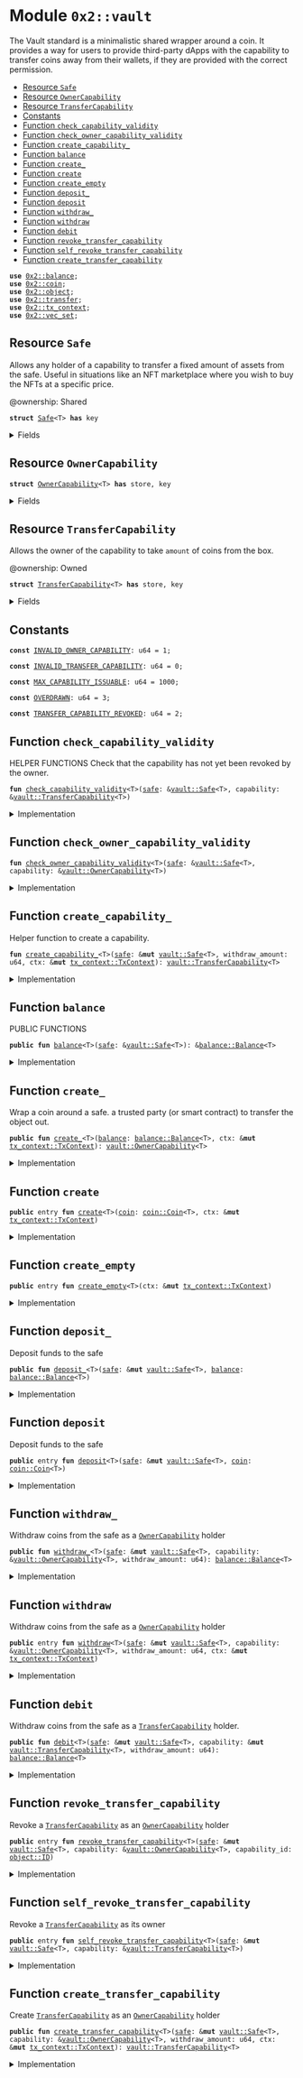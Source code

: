 
<a name="0x2_vault"></a>

# Module `0x2::vault`

The Vault standard is a minimalistic shared wrapper around a coin. It provides a way for users to provide third-party dApps with
the capability to transfer coins away from their wallets, if they are provided with the correct permission.


-  [Resource `Safe`](#0x2_vault_Safe)
-  [Resource `OwnerCapability`](#0x2_vault_OwnerCapability)
-  [Resource `TransferCapability`](#0x2_vault_TransferCapability)
-  [Constants](#@Constants_0)
-  [Function `check_capability_validity`](#0x2_vault_check_capability_validity)
-  [Function `check_owner_capability_validity`](#0x2_vault_check_owner_capability_validity)
-  [Function `create_capability_`](#0x2_vault_create_capability_)
-  [Function `balance`](#0x2_vault_balance)
-  [Function `create_`](#0x2_vault_create_)
-  [Function `create`](#0x2_vault_create)
-  [Function `create_empty`](#0x2_vault_create_empty)
-  [Function `deposit_`](#0x2_vault_deposit_)
-  [Function `deposit`](#0x2_vault_deposit)
-  [Function `withdraw_`](#0x2_vault_withdraw_)
-  [Function `withdraw`](#0x2_vault_withdraw)
-  [Function `debit`](#0x2_vault_debit)
-  [Function `revoke_transfer_capability`](#0x2_vault_revoke_transfer_capability)
-  [Function `self_revoke_transfer_capability`](#0x2_vault_self_revoke_transfer_capability)
-  [Function `create_transfer_capability`](#0x2_vault_create_transfer_capability)


<pre><code><b>use</b> <a href="balance.md#0x2_balance">0x2::balance</a>;
<b>use</b> <a href="coin.md#0x2_coin">0x2::coin</a>;
<b>use</b> <a href="object.md#0x2_object">0x2::object</a>;
<b>use</b> <a href="transfer.md#0x2_transfer">0x2::transfer</a>;
<b>use</b> <a href="tx_context.md#0x2_tx_context">0x2::tx_context</a>;
<b>use</b> <a href="vec_set.md#0x2_vec_set">0x2::vec_set</a>;
</code></pre>



<a name="0x2_vault_Safe"></a>

## Resource `Safe`

Allows any holder of a capability to transfer a fixed amount of assets from the safe.
Useful in situations like an NFT marketplace where you wish to buy the NFTs at a specific price.

@ownership: Shared


<pre><code><b>struct</b> <a href="vault.md#0x2_vault_Safe">Safe</a>&lt;T&gt; <b>has</b> key
</code></pre>



<details>
<summary>Fields</summary>


<dl>
<dt>
<code>id: <a href="object.md#0x2_object_UID">object::UID</a></code>
</dt>
<dd>

</dd>
<dt>
<code><a href="balance.md#0x2_balance">balance</a>: <a href="balance.md#0x2_balance_Balance">balance::Balance</a>&lt;T&gt;</code>
</dt>
<dd>

</dd>
<dt>
<code>allowed_safes: <a href="vec_set.md#0x2_vec_set_VecSet">vec_set::VecSet</a>&lt;<a href="object.md#0x2_object_ID">object::ID</a>&gt;</code>
</dt>
<dd>

</dd>
</dl>


</details>

<a name="0x2_vault_OwnerCapability"></a>

## Resource `OwnerCapability`



<pre><code><b>struct</b> <a href="vault.md#0x2_vault_OwnerCapability">OwnerCapability</a>&lt;T&gt; <b>has</b> store, key
</code></pre>



<details>
<summary>Fields</summary>


<dl>
<dt>
<code>id: <a href="object.md#0x2_object_UID">object::UID</a></code>
</dt>
<dd>

</dd>
<dt>
<code>safe_id: <a href="object.md#0x2_object_ID">object::ID</a></code>
</dt>
<dd>

</dd>
</dl>


</details>

<a name="0x2_vault_TransferCapability"></a>

## Resource `TransferCapability`


Allows the owner of the capability to take <code>amount</code> of coins from the box.

@ownership: Owned


<pre><code><b>struct</b> <a href="vault.md#0x2_vault_TransferCapability">TransferCapability</a>&lt;T&gt; <b>has</b> store, key
</code></pre>



<details>
<summary>Fields</summary>


<dl>
<dt>
<code>id: <a href="object.md#0x2_object_UID">object::UID</a></code>
</dt>
<dd>

</dd>
<dt>
<code>safe_id: <a href="object.md#0x2_object_ID">object::ID</a></code>
</dt>
<dd>

</dd>
<dt>
<code>amount: u64</code>
</dt>
<dd>

</dd>
</dl>


</details>

<a name="@Constants_0"></a>

## Constants


<a name="0x2_vault_INVALID_OWNER_CAPABILITY"></a>



<pre><code><b>const</b> <a href="vault.md#0x2_vault_INVALID_OWNER_CAPABILITY">INVALID_OWNER_CAPABILITY</a>: u64 = 1;
</code></pre>



<a name="0x2_vault_INVALID_TRANSFER_CAPABILITY"></a>



<pre><code><b>const</b> <a href="vault.md#0x2_vault_INVALID_TRANSFER_CAPABILITY">INVALID_TRANSFER_CAPABILITY</a>: u64 = 0;
</code></pre>



<a name="0x2_vault_MAX_CAPABILITY_ISSUABLE"></a>



<pre><code><b>const</b> <a href="vault.md#0x2_vault_MAX_CAPABILITY_ISSUABLE">MAX_CAPABILITY_ISSUABLE</a>: u64 = 1000;
</code></pre>



<a name="0x2_vault_OVERDRAWN"></a>



<pre><code><b>const</b> <a href="vault.md#0x2_vault_OVERDRAWN">OVERDRAWN</a>: u64 = 3;
</code></pre>



<a name="0x2_vault_TRANSFER_CAPABILITY_REVOKED"></a>



<pre><code><b>const</b> <a href="vault.md#0x2_vault_TRANSFER_CAPABILITY_REVOKED">TRANSFER_CAPABILITY_REVOKED</a>: u64 = 2;
</code></pre>



<a name="0x2_vault_check_capability_validity"></a>

## Function `check_capability_validity`

HELPER FUNCTIONS
Check that the capability has not yet been revoked by the owner.


<pre><code><b>fun</b> <a href="vault.md#0x2_vault_check_capability_validity">check_capability_validity</a>&lt;T&gt;(<a href="safe.md#0x2_safe">safe</a>: &<a href="vault.md#0x2_vault_Safe">vault::Safe</a>&lt;T&gt;, capability: &<a href="vault.md#0x2_vault_TransferCapability">vault::TransferCapability</a>&lt;T&gt;)
</code></pre>



<details>
<summary>Implementation</summary>


<pre><code><b>fun</b> <a href="vault.md#0x2_vault_check_capability_validity">check_capability_validity</a>&lt;T&gt;(<a href="safe.md#0x2_safe">safe</a>: &<a href="vault.md#0x2_vault_Safe">Safe</a>&lt;T&gt;, capability: &<a href="vault.md#0x2_vault_TransferCapability">TransferCapability</a>&lt;T&gt;) {
    // Check that the ids match
    <b>assert</b>!(<a href="object.md#0x2_object_id">object::id</a>(<a href="safe.md#0x2_safe">safe</a>) == capability.safe_id, <a href="vault.md#0x2_vault_INVALID_TRANSFER_CAPABILITY">INVALID_TRANSFER_CAPABILITY</a>);
    // Check that it <b>has</b> not been cancelled
    <b>assert</b>!(<a href="vec_set.md#0x2_vec_set_contains">vec_set::contains</a>(&<a href="safe.md#0x2_safe">safe</a>.allowed_safes, &<a href="object.md#0x2_object_id">object::id</a>(capability)), <a href="vault.md#0x2_vault_TRANSFER_CAPABILITY_REVOKED">TRANSFER_CAPABILITY_REVOKED</a>);
}
</code></pre>



</details>

<a name="0x2_vault_check_owner_capability_validity"></a>

## Function `check_owner_capability_validity`



<pre><code><b>fun</b> <a href="vault.md#0x2_vault_check_owner_capability_validity">check_owner_capability_validity</a>&lt;T&gt;(<a href="safe.md#0x2_safe">safe</a>: &<a href="vault.md#0x2_vault_Safe">vault::Safe</a>&lt;T&gt;, capability: &<a href="vault.md#0x2_vault_OwnerCapability">vault::OwnerCapability</a>&lt;T&gt;)
</code></pre>



<details>
<summary>Implementation</summary>


<pre><code><b>fun</b> <a href="vault.md#0x2_vault_check_owner_capability_validity">check_owner_capability_validity</a>&lt;T&gt;(<a href="safe.md#0x2_safe">safe</a>: &<a href="vault.md#0x2_vault_Safe">Safe</a>&lt;T&gt;, capability: &<a href="vault.md#0x2_vault_OwnerCapability">OwnerCapability</a>&lt;T&gt;) {
    <b>assert</b>!(<a href="object.md#0x2_object_id">object::id</a>(<a href="safe.md#0x2_safe">safe</a>) == capability.safe_id, <a href="vault.md#0x2_vault_INVALID_OWNER_CAPABILITY">INVALID_OWNER_CAPABILITY</a>);
}
</code></pre>



</details>

<a name="0x2_vault_create_capability_"></a>

## Function `create_capability_`

Helper function to create a capability.


<pre><code><b>fun</b> <a href="vault.md#0x2_vault_create_capability_">create_capability_</a>&lt;T&gt;(<a href="safe.md#0x2_safe">safe</a>: &<b>mut</b> <a href="vault.md#0x2_vault_Safe">vault::Safe</a>&lt;T&gt;, withdraw_amount: u64, ctx: &<b>mut</b> <a href="tx_context.md#0x2_tx_context_TxContext">tx_context::TxContext</a>): <a href="vault.md#0x2_vault_TransferCapability">vault::TransferCapability</a>&lt;T&gt;
</code></pre>



<details>
<summary>Implementation</summary>


<pre><code><b>fun</b> <a href="vault.md#0x2_vault_create_capability_">create_capability_</a>&lt;T&gt;(<a href="safe.md#0x2_safe">safe</a>: &<b>mut</b> <a href="vault.md#0x2_vault_Safe">Safe</a>&lt;T&gt;, withdraw_amount: u64, ctx: &<b>mut</b> TxContext): <a href="vault.md#0x2_vault_TransferCapability">TransferCapability</a>&lt;T&gt; {
    <b>let</b> cap_id = <a href="object.md#0x2_object_new">object::new</a>(ctx);
    <a href="vec_set.md#0x2_vec_set_insert">vec_set::insert</a>(&<b>mut</b> <a href="safe.md#0x2_safe">safe</a>.allowed_safes, <a href="object.md#0x2_object_uid_to_inner">object::uid_to_inner</a>(&cap_id));

    <b>let</b> capability = <a href="vault.md#0x2_vault_TransferCapability">TransferCapability</a> {
        id: cap_id,
        safe_id: <a href="object.md#0x2_object_uid_to_inner">object::uid_to_inner</a>(&<a href="safe.md#0x2_safe">safe</a>.id),
        amount: withdraw_amount,
    };

    capability
}
</code></pre>



</details>

<a name="0x2_vault_balance"></a>

## Function `balance`

PUBLIC FUNCTIONS


<pre><code><b>public</b> <b>fun</b> <a href="balance.md#0x2_balance">balance</a>&lt;T&gt;(<a href="safe.md#0x2_safe">safe</a>: &<a href="vault.md#0x2_vault_Safe">vault::Safe</a>&lt;T&gt;): &<a href="balance.md#0x2_balance_Balance">balance::Balance</a>&lt;T&gt;
</code></pre>



<details>
<summary>Implementation</summary>


<pre><code><b>public</b> <b>fun</b> <a href="balance.md#0x2_balance">balance</a>&lt;T&gt;(<a href="safe.md#0x2_safe">safe</a>: &<a href="vault.md#0x2_vault_Safe">Safe</a>&lt;T&gt;): &Balance&lt;T&gt; {
    &<a href="safe.md#0x2_safe">safe</a>.<a href="balance.md#0x2_balance">balance</a>
}
</code></pre>



</details>

<a name="0x2_vault_create_"></a>

## Function `create_`

Wrap a coin around a safe.
a trusted party (or smart contract) to transfer the object out.


<pre><code><b>public</b> <b>fun</b> <a href="vault.md#0x2_vault_create_">create_</a>&lt;T&gt;(<a href="balance.md#0x2_balance">balance</a>: <a href="balance.md#0x2_balance_Balance">balance::Balance</a>&lt;T&gt;, ctx: &<b>mut</b> <a href="tx_context.md#0x2_tx_context_TxContext">tx_context::TxContext</a>): <a href="vault.md#0x2_vault_OwnerCapability">vault::OwnerCapability</a>&lt;T&gt;
</code></pre>



<details>
<summary>Implementation</summary>


<pre><code><b>public</b> <b>fun</b> <a href="vault.md#0x2_vault_create_">create_</a>&lt;T&gt;(<a href="balance.md#0x2_balance">balance</a>: Balance&lt;T&gt;, ctx: &<b>mut</b> TxContext): <a href="vault.md#0x2_vault_OwnerCapability">OwnerCapability</a>&lt;T&gt; {
    <b>let</b> <a href="safe.md#0x2_safe">safe</a> = <a href="vault.md#0x2_vault_Safe">Safe</a> {
        id: <a href="object.md#0x2_object_new">object::new</a>(ctx),
        <a href="balance.md#0x2_balance">balance</a>,
        allowed_safes: <a href="vec_set.md#0x2_vec_set_empty">vec_set::empty</a>(),
    };
    <b>let</b> cap = <a href="vault.md#0x2_vault_OwnerCapability">OwnerCapability</a> {
        id: <a href="object.md#0x2_object_new">object::new</a>(ctx),
        safe_id: <a href="object.md#0x2_object_id">object::id</a>(&<a href="safe.md#0x2_safe">safe</a>),
    };
    <a href="transfer.md#0x2_transfer_share_object">transfer::share_object</a>(<a href="safe.md#0x2_safe">safe</a>);
    cap
}
</code></pre>



</details>

<a name="0x2_vault_create"></a>

## Function `create`



<pre><code><b>public</b> entry <b>fun</b> <a href="vault.md#0x2_vault_create">create</a>&lt;T&gt;(<a href="coin.md#0x2_coin">coin</a>: <a href="coin.md#0x2_coin_Coin">coin::Coin</a>&lt;T&gt;, ctx: &<b>mut</b> <a href="tx_context.md#0x2_tx_context_TxContext">tx_context::TxContext</a>)
</code></pre>



<details>
<summary>Implementation</summary>


<pre><code><b>public</b> entry <b>fun</b> <a href="vault.md#0x2_vault_create">create</a>&lt;T&gt;(<a href="coin.md#0x2_coin">coin</a>: Coin&lt;T&gt;, ctx: &<b>mut</b> TxContext) {
    <b>let</b> <a href="balance.md#0x2_balance">balance</a> = <a href="coin.md#0x2_coin_into_balance">coin::into_balance</a>(<a href="coin.md#0x2_coin">coin</a>);
    <b>let</b> cap = <a href="vault.md#0x2_vault_create_">create_</a>&lt;T&gt;(<a href="balance.md#0x2_balance">balance</a>, ctx);
    <a href="transfer.md#0x2_transfer_transfer">transfer::transfer</a>(cap, sender(ctx));
}
</code></pre>



</details>

<a name="0x2_vault_create_empty"></a>

## Function `create_empty`



<pre><code><b>public</b> entry <b>fun</b> <a href="vault.md#0x2_vault_create_empty">create_empty</a>&lt;T&gt;(ctx: &<b>mut</b> <a href="tx_context.md#0x2_tx_context_TxContext">tx_context::TxContext</a>)
</code></pre>



<details>
<summary>Implementation</summary>


<pre><code><b>public</b> entry <b>fun</b> <a href="vault.md#0x2_vault_create_empty">create_empty</a>&lt;T&gt;(ctx: &<b>mut</b> TxContext) {
    <b>let</b> empty_balance = <a href="balance.md#0x2_balance_zero">balance::zero</a>&lt;T&gt;();
    <b>let</b> cap = <a href="vault.md#0x2_vault_create_">create_</a>(empty_balance, ctx);
    <a href="transfer.md#0x2_transfer_transfer">transfer::transfer</a>(cap, sender(ctx));
}
</code></pre>



</details>

<a name="0x2_vault_deposit_"></a>

## Function `deposit_`

Deposit funds to the safe


<pre><code><b>public</b> <b>fun</b> <a href="vault.md#0x2_vault_deposit_">deposit_</a>&lt;T&gt;(<a href="safe.md#0x2_safe">safe</a>: &<b>mut</b> <a href="vault.md#0x2_vault_Safe">vault::Safe</a>&lt;T&gt;, <a href="balance.md#0x2_balance">balance</a>: <a href="balance.md#0x2_balance_Balance">balance::Balance</a>&lt;T&gt;)
</code></pre>



<details>
<summary>Implementation</summary>


<pre><code><b>public</b> <b>fun</b> <a href="vault.md#0x2_vault_deposit_">deposit_</a>&lt;T&gt;(<a href="safe.md#0x2_safe">safe</a>: &<b>mut</b> <a href="vault.md#0x2_vault_Safe">Safe</a>&lt;T&gt;, <a href="balance.md#0x2_balance">balance</a>: Balance&lt;T&gt;) {
    <a href="balance.md#0x2_balance_join">balance::join</a>(&<b>mut</b> <a href="safe.md#0x2_safe">safe</a>.<a href="balance.md#0x2_balance">balance</a>, <a href="balance.md#0x2_balance">balance</a>);
}
</code></pre>



</details>

<a name="0x2_vault_deposit"></a>

## Function `deposit`

Deposit funds to the safe


<pre><code><b>public</b> entry <b>fun</b> <a href="vault.md#0x2_vault_deposit">deposit</a>&lt;T&gt;(<a href="safe.md#0x2_safe">safe</a>: &<b>mut</b> <a href="vault.md#0x2_vault_Safe">vault::Safe</a>&lt;T&gt;, <a href="coin.md#0x2_coin">coin</a>: <a href="coin.md#0x2_coin_Coin">coin::Coin</a>&lt;T&gt;)
</code></pre>



<details>
<summary>Implementation</summary>


<pre><code><b>public</b> entry <b>fun</b> <a href="vault.md#0x2_vault_deposit">deposit</a>&lt;T&gt;(<a href="safe.md#0x2_safe">safe</a>: &<b>mut</b> <a href="vault.md#0x2_vault_Safe">Safe</a>&lt;T&gt;, <a href="coin.md#0x2_coin">coin</a>: Coin&lt;T&gt;) {
    <b>let</b> <a href="balance.md#0x2_balance">balance</a> = <a href="coin.md#0x2_coin_into_balance">coin::into_balance</a>(<a href="coin.md#0x2_coin">coin</a>);
    <a href="vault.md#0x2_vault_deposit_">deposit_</a>&lt;T&gt;(<a href="safe.md#0x2_safe">safe</a>, <a href="balance.md#0x2_balance">balance</a>);
}
</code></pre>



</details>

<a name="0x2_vault_withdraw_"></a>

## Function `withdraw_`

Withdraw coins from the safe as a <code><a href="vault.md#0x2_vault_OwnerCapability">OwnerCapability</a></code> holder


<pre><code><b>public</b> <b>fun</b> <a href="vault.md#0x2_vault_withdraw_">withdraw_</a>&lt;T&gt;(<a href="safe.md#0x2_safe">safe</a>: &<b>mut</b> <a href="vault.md#0x2_vault_Safe">vault::Safe</a>&lt;T&gt;, capability: &<a href="vault.md#0x2_vault_OwnerCapability">vault::OwnerCapability</a>&lt;T&gt;, withdraw_amount: u64): <a href="balance.md#0x2_balance_Balance">balance::Balance</a>&lt;T&gt;
</code></pre>



<details>
<summary>Implementation</summary>


<pre><code><b>public</b> <b>fun</b> <a href="vault.md#0x2_vault_withdraw_">withdraw_</a>&lt;T&gt;(<a href="safe.md#0x2_safe">safe</a>: &<b>mut</b> <a href="vault.md#0x2_vault_Safe">Safe</a>&lt;T&gt;, capability: &<a href="vault.md#0x2_vault_OwnerCapability">OwnerCapability</a>&lt;T&gt;, withdraw_amount: u64): Balance&lt;T&gt; {
    // Ensures that only the owner can withdraw from the <a href="safe.md#0x2_safe">safe</a>.
    <a href="vault.md#0x2_vault_check_owner_capability_validity">check_owner_capability_validity</a>(<a href="safe.md#0x2_safe">safe</a>, capability);
    <a href="balance.md#0x2_balance_split">balance::split</a>(&<b>mut</b> <a href="safe.md#0x2_safe">safe</a>.<a href="balance.md#0x2_balance">balance</a>, withdraw_amount)
}
</code></pre>



</details>

<a name="0x2_vault_withdraw"></a>

## Function `withdraw`

Withdraw coins from the safe as a <code><a href="vault.md#0x2_vault_OwnerCapability">OwnerCapability</a></code> holder


<pre><code><b>public</b> entry <b>fun</b> <a href="vault.md#0x2_vault_withdraw">withdraw</a>&lt;T&gt;(<a href="safe.md#0x2_safe">safe</a>: &<b>mut</b> <a href="vault.md#0x2_vault_Safe">vault::Safe</a>&lt;T&gt;, capability: &<a href="vault.md#0x2_vault_OwnerCapability">vault::OwnerCapability</a>&lt;T&gt;, withdraw_amount: u64, ctx: &<b>mut</b> <a href="tx_context.md#0x2_tx_context_TxContext">tx_context::TxContext</a>)
</code></pre>



<details>
<summary>Implementation</summary>


<pre><code><b>public</b> entry <b>fun</b> <a href="vault.md#0x2_vault_withdraw">withdraw</a>&lt;T&gt;(<a href="safe.md#0x2_safe">safe</a>: &<b>mut</b> <a href="vault.md#0x2_vault_Safe">Safe</a>&lt;T&gt;, capability: &<a href="vault.md#0x2_vault_OwnerCapability">OwnerCapability</a>&lt;T&gt;, withdraw_amount: u64, ctx: &<b>mut</b> TxContext) {
    <b>let</b> <a href="balance.md#0x2_balance">balance</a> = <a href="vault.md#0x2_vault_withdraw_">withdraw_</a>(<a href="safe.md#0x2_safe">safe</a>, capability, withdraw_amount);
    <b>let</b> <a href="coin.md#0x2_coin">coin</a> = <a href="coin.md#0x2_coin_from_balance">coin::from_balance</a>(<a href="balance.md#0x2_balance">balance</a>, ctx);
    <a href="transfer.md#0x2_transfer_transfer">transfer::transfer</a>(<a href="coin.md#0x2_coin">coin</a>, sender(ctx));
}
</code></pre>



</details>

<a name="0x2_vault_debit"></a>

## Function `debit`

Withdraw coins from the safe as a <code><a href="vault.md#0x2_vault_TransferCapability">TransferCapability</a></code> holder.


<pre><code><b>public</b> <b>fun</b> <a href="vault.md#0x2_vault_debit">debit</a>&lt;T&gt;(<a href="safe.md#0x2_safe">safe</a>: &<b>mut</b> <a href="vault.md#0x2_vault_Safe">vault::Safe</a>&lt;T&gt;, capability: &<b>mut</b> <a href="vault.md#0x2_vault_TransferCapability">vault::TransferCapability</a>&lt;T&gt;, withdraw_amount: u64): <a href="balance.md#0x2_balance_Balance">balance::Balance</a>&lt;T&gt;
</code></pre>



<details>
<summary>Implementation</summary>


<pre><code><b>public</b> <b>fun</b> <a href="vault.md#0x2_vault_debit">debit</a>&lt;T&gt;(<a href="safe.md#0x2_safe">safe</a>: &<b>mut</b> <a href="vault.md#0x2_vault_Safe">Safe</a>&lt;T&gt;, capability: &<b>mut</b> <a href="vault.md#0x2_vault_TransferCapability">TransferCapability</a>&lt;T&gt;, withdraw_amount: u64): Balance&lt;T&gt; {
    // Check the validity of the capability
    <a href="vault.md#0x2_vault_check_capability_validity">check_capability_validity</a>(<a href="safe.md#0x2_safe">safe</a>, capability);

    // Withdraw funds
    <b>assert</b>!(capability.amount &gt;= withdraw_amount, <a href="vault.md#0x2_vault_OVERDRAWN">OVERDRAWN</a>);
    capability.amount = capability.amount - withdraw_amount;
    <a href="balance.md#0x2_balance_split">balance::split</a>(&<b>mut</b> <a href="safe.md#0x2_safe">safe</a>.<a href="balance.md#0x2_balance">balance</a>, withdraw_amount)
}
</code></pre>



</details>

<a name="0x2_vault_revoke_transfer_capability"></a>

## Function `revoke_transfer_capability`

Revoke a <code><a href="vault.md#0x2_vault_TransferCapability">TransferCapability</a></code> as an <code><a href="vault.md#0x2_vault_OwnerCapability">OwnerCapability</a></code> holder


<pre><code><b>public</b> entry <b>fun</b> <a href="vault.md#0x2_vault_revoke_transfer_capability">revoke_transfer_capability</a>&lt;T&gt;(<a href="safe.md#0x2_safe">safe</a>: &<b>mut</b> <a href="vault.md#0x2_vault_Safe">vault::Safe</a>&lt;T&gt;, capability: &<a href="vault.md#0x2_vault_OwnerCapability">vault::OwnerCapability</a>&lt;T&gt;, capability_id: <a href="object.md#0x2_object_ID">object::ID</a>)
</code></pre>



<details>
<summary>Implementation</summary>


<pre><code><b>public</b> entry <b>fun</b> <a href="vault.md#0x2_vault_revoke_transfer_capability">revoke_transfer_capability</a>&lt;T&gt;(<a href="safe.md#0x2_safe">safe</a>: &<b>mut</b> <a href="vault.md#0x2_vault_Safe">Safe</a>&lt;T&gt;, capability: &<a href="vault.md#0x2_vault_OwnerCapability">OwnerCapability</a>&lt;T&gt;, capability_id: ID) {
    // Ensures that only the owner can withdraw from the <a href="safe.md#0x2_safe">safe</a>.
    <a href="vault.md#0x2_vault_check_owner_capability_validity">check_owner_capability_validity</a>(<a href="safe.md#0x2_safe">safe</a>, capability);
    <a href="vec_set.md#0x2_vec_set_remove">vec_set::remove</a>(&<b>mut</b> <a href="safe.md#0x2_safe">safe</a>.allowed_safes, &capability_id);
}
</code></pre>



</details>

<a name="0x2_vault_self_revoke_transfer_capability"></a>

## Function `self_revoke_transfer_capability`

Revoke a <code><a href="vault.md#0x2_vault_TransferCapability">TransferCapability</a></code> as its owner


<pre><code><b>public</b> entry <b>fun</b> <a href="vault.md#0x2_vault_self_revoke_transfer_capability">self_revoke_transfer_capability</a>&lt;T&gt;(<a href="safe.md#0x2_safe">safe</a>: &<b>mut</b> <a href="vault.md#0x2_vault_Safe">vault::Safe</a>&lt;T&gt;, capability: &<a href="vault.md#0x2_vault_TransferCapability">vault::TransferCapability</a>&lt;T&gt;)
</code></pre>



<details>
<summary>Implementation</summary>


<pre><code><b>public</b> entry <b>fun</b> <a href="vault.md#0x2_vault_self_revoke_transfer_capability">self_revoke_transfer_capability</a>&lt;T&gt;(<a href="safe.md#0x2_safe">safe</a>: &<b>mut</b> <a href="vault.md#0x2_vault_Safe">Safe</a>&lt;T&gt;, capability: &<a href="vault.md#0x2_vault_TransferCapability">TransferCapability</a>&lt;T&gt;) {
    <a href="vault.md#0x2_vault_check_capability_validity">check_capability_validity</a>(<a href="safe.md#0x2_safe">safe</a>, capability);
    <a href="vec_set.md#0x2_vec_set_remove">vec_set::remove</a>(&<b>mut</b> <a href="safe.md#0x2_safe">safe</a>.allowed_safes, &<a href="object.md#0x2_object_id">object::id</a>(capability));
}
</code></pre>



</details>

<a name="0x2_vault_create_transfer_capability"></a>

## Function `create_transfer_capability`

Create <code><a href="vault.md#0x2_vault_TransferCapability">TransferCapability</a></code> as an <code><a href="vault.md#0x2_vault_OwnerCapability">OwnerCapability</a></code> holder


<pre><code><b>public</b> <b>fun</b> <a href="vault.md#0x2_vault_create_transfer_capability">create_transfer_capability</a>&lt;T&gt;(<a href="safe.md#0x2_safe">safe</a>: &<b>mut</b> <a href="vault.md#0x2_vault_Safe">vault::Safe</a>&lt;T&gt;, capability: &<a href="vault.md#0x2_vault_OwnerCapability">vault::OwnerCapability</a>&lt;T&gt;, withdraw_amount: u64, ctx: &<b>mut</b> <a href="tx_context.md#0x2_tx_context_TxContext">tx_context::TxContext</a>): <a href="vault.md#0x2_vault_TransferCapability">vault::TransferCapability</a>&lt;T&gt;
</code></pre>



<details>
<summary>Implementation</summary>


<pre><code><b>public</b> <b>fun</b> <a href="vault.md#0x2_vault_create_transfer_capability">create_transfer_capability</a>&lt;T&gt;(<a href="safe.md#0x2_safe">safe</a>: &<b>mut</b> <a href="vault.md#0x2_vault_Safe">Safe</a>&lt;T&gt;, capability: &<a href="vault.md#0x2_vault_OwnerCapability">OwnerCapability</a>&lt;T&gt;, withdraw_amount: u64, ctx: &<b>mut</b> TxContext): <a href="vault.md#0x2_vault_TransferCapability">TransferCapability</a>&lt;T&gt; {
    // Ensures that only the owner can withdraw from the <a href="safe.md#0x2_safe">safe</a>.
    <a href="vault.md#0x2_vault_check_owner_capability_validity">check_owner_capability_validity</a>(<a href="safe.md#0x2_safe">safe</a>, capability);
    <a href="vault.md#0x2_vault_create_capability_">create_capability_</a>(<a href="safe.md#0x2_safe">safe</a>, withdraw_amount, ctx)
}
</code></pre>



</details>
